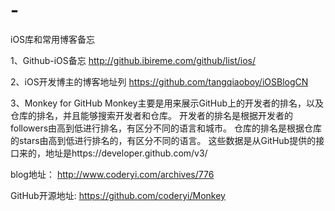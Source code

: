 # -
iOS库和常用博客备忘

1、Github-iOS备忘
http://github.ibireme.com/github/list/ios/

2、iOS开发博主的博客地址列
https://github.com/tangqiaoboy/iOSBlogCN

3、Monkey for GitHub
Monkey主要是用来展示GitHub上的开发者的排名，以及仓库的排名，并且能够搜索开发者和仓库。
开发者的排名是根据开发者的followers由高到低进行排名，有区分不同的语言和城市。
仓库的排名是根据仓库的stars由高到低进行排名的，有区分不同的语言。
这些数据是从GitHub提供的接口来的，地址是https://developer.github.com/v3/

blog地址：
http://www.coderyi.com/archives/776

GitHub开源地址:
https://github.com/coderyi/Monkey

